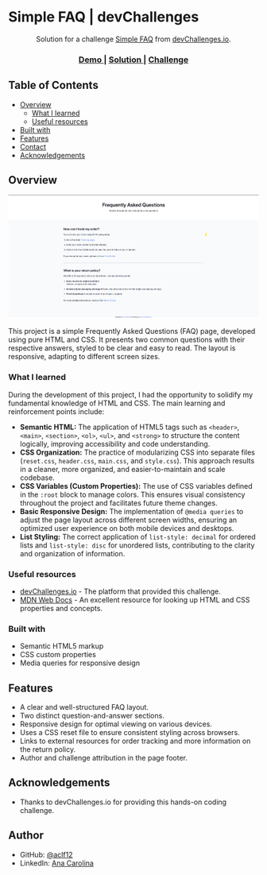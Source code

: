 # Simple FAQ | devChallenges

<div align="center">
   Solution for a challenge <a href="https://devchallenges.io/challenge/simple-faq-challenge" target="_blank">Simple FAQ</a> from <a href="http://devchallenges.io" target="_blank">devChallenges.io</a>.
</div>

<div align="center">
  <h3>
    <a href="{https://your-demo-link.your-domain}">
      Demo
    </a>
    <span> | </span>
    <a href="{https://your-url-to-the-solution}">
      Solution
    </a>
    <span> | </span>
    <a href="https://devchallenges.io/challenge/simple-faq-challenge">
      Challenge
    </a>
  </h3>
</div>

## Table of Contents

- [Overview](#overview)
  - [What I learned](#what-i-learned)
  - [Useful resources](#useful-resources)
- [Built with](#built-with)
- [Features](#features)
- [Contact](#contact)
- [Acknowledgements](#acknowledgements)

## Overview

![Screenshot of the Simple FAQ page.](./resources/Desktop.png)

This project is a simple Frequently Asked Questions (FAQ) page, developed using pure HTML and CSS. It presents two common questions with their respective answers, styled to be clear and easy to read. The layout is responsive, adapting to different screen sizes.

### What I learned

During the development of this project, I had the opportunity to solidify my fundamental knowledge of HTML and CSS. The main learning and reinforcement points include:

-   **Semantic HTML:** The application of HTML5 tags such as `<header>`, `<main>`, `<section>`, `<ol>`, `<ul>`, and `<strong>` to structure the content logically, improving accessibility and code understanding.
-   **CSS Organization:** The practice of modularizing CSS into separate files (`reset.css`, `header.css`, `main.css`, and `style.css`). This approach results in a cleaner, more organized, and easier-to-maintain and scale codebase.
-   **CSS Variables (Custom Properties):** The use of CSS variables defined in the `:root` block to manage colors. This ensures visual consistency throughout the project and facilitates future theme changes.
-   **Basic Responsive Design:** The implementation of `@media queries` to adjust the page layout across different screen widths, ensuring an optimized user experience on both mobile devices and desktops.
-   **List Styling:** The correct application of `list-style: decimal` for ordered lists and `list-style: disc` for unordered lists, contributing to the clarity and organization of information.

### Useful resources

-   [devChallenges.io](https://www.devchallenges.io/) - The platform that provided this challenge.
-   [MDN Web Docs](https://developer.mozilla.org/en-US/) - An excellent resource for looking up HTML and CSS properties and concepts.

### Built with

-   Semantic HTML5 markup
-   CSS custom properties
-   Media queries for responsive design

## Features

-   A clear and well-structured FAQ layout.
-   Two distinct question-and-answer sections.
-   Responsive design for optimal viewing on various devices.
-   Uses a CSS reset file to ensure consistent styling across browsers.
-   Links to external resources for order tracking and more information on the return policy.
-   Author and challenge attribution in the page footer.

## Acknowledgements

-   Thanks to devChallenges.io for providing this hands-on coding challenge.

## Author

-   GitHub: [@aclf12](https://github.com/aclf12)
-   LinkedIn: [Ana Carolina](https://www.linkedin.com/in/aclf12/)
